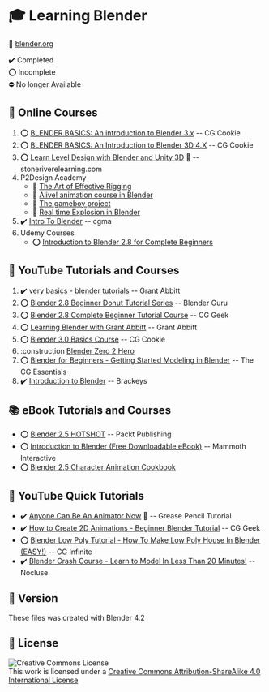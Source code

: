 # :mortar_board: Learning Blender

:link: [blender.org](https://www.blender.org/)

:heavy_check_mark: Completed  
:o: Incomplete  
:no_entry: No longer Available

## :beginner: Online Courses

1. :o: [BLENDER BASICS: An introduction to Blender 3.x](online-courses-tutorials/blender-basics/) -- CG Cookie
2. :o: [BLENDER BASICS: An Introduction to Blender 3D 4.X](online-courses-tutorials/blender-basics/) -- CG Cookie
3. :o: [Learn Level Design with Blender and Unity 3D](https://github.com/learning-game-development/learning-unity-game-development/tree/master/StackSkills-Unity-Courses) :rocket: -- stoneriverelearning.com
4. P2Design Academy
   - :construction: [The Art of Effective Rigging](online-courses-tutorials/art-of-effective-rigging/)
   - :construction: [Alive! animation course in Blender](/)
   - :construction: [The gameboy project](/)
   - :construction: [Real time Explosion in Blender](/)
5. :heavy_check_mark: [Intro To Blender](intro-to-blender-cgma/) -- cgma
6. Udemy Courses
   - :o: [Introduction to Blender 2.8 for Complete Beginners](/udemy-courses/intro-to-blender-for-beginners/)

## :beginner: YouTube Tutorials and Courses

1. :heavy_check_mark: [very basics - blender tutorials](youtube-playlists/very-basics-blender-tutorials/) -- Grant Abbitt
2. :o: [Blender 2.8 Beginner Donut Tutorial Series](youtube-playlists/donut-tutorial-series/) -- Blender Guru
3. :o: [Blender 2.8 Complete Beginner Tutorial Course](youtube-playlists/beginner-tutorial-course/) -- CG Geek
4. :o: [Learning Blender with Grant Abbitt](youtube-playlists/learning-blender-with-grant-abbitt/) -- Grant Abbitt
5. :o: [Blender 3.0 Basics Course](youtube-playlists/blender-3-basics-course/) -- CG Cookie
6. :construction [Blender Zero 2 Hero](https://www.youtube.com/playlist?list=PLR3Ra9cf8aV23C2oBB3aFLla6ABAPYiDk)
7. :o: [Blender for Beginners - Getting Started Modeling in Blender](youtube-playlists/blender-for-beginners/) -- The CG Essentials
8. :heavy_check_mark: [Introduction to Blender](youtube-playlists/introduction-to-blender) -- Brackeys

## :books: eBook Tutorials and Courses

- :o: [Blender 2.5 HOTSHOT](ebook-courses-tutorials/blender-25-hotshot/) -- Packt Publishing
- :o: [Introduction to Blender (Free Downloadable eBook)](ebook-courses-tutorials/introduction-to-blender/) -- Mammoth Interactive
- :o: [Blender 2.5 Character Animation Cookbook](ebook-courses-tutorials/character-animation-cookbook/)

## :beginner: YouTube Quick Tutorials

- :heavy_check_mark: [Anyone Can Be An Animator Now](https://www.youtube.com/watch?v=UeCEczxToCA) :link: -- Grease Pencil Tutorial
- :heavy_check_mark: [How to Create 2D Animations - Beginner Blender Tutorial](youtube-tutorials/2d-animations/) -- CG Geek
- :o: [Blender Low Poly Tutorial - How To Make Low Poly House In Blender (EASY!)](youtube-tutorials/low-poly-house/) -- CG Infinite
- :heavy_check_mark: [Blender Crash Course - Learn to Model In Less Than 20 Minutes!](youtube-tutorials/blender-crash-course/) -- Nocluse

## :memo: Version

These files was created with Blender 4.2

## :page_with_curl: License

![Creative Commons License](https://i.creativecommons.org/l/by-sa/4.0/88x31.png)  
This work is licensed under a [Creative Commons Attribution-ShareAlike 4.0 International License](http://creativecommons.org/licenses/by-sa/4.0/)
